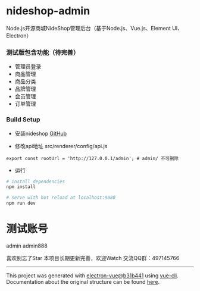 # nideshop-admin
Node.js开源商城NideShop管理后台（基于Node.js、Vue.js、Element UI、Electron）

### 测试版包含功能（待完善）
+ 管理员登录
+ 商品管理
+ 商品分类
+ 品牌管理
+ 会员管理
+ 订单管理

### Build Setup

+ 安装nideshop
[GitHub](https://github.com/tumobi/nideshop)

+ 修改api地址
src/renderer/config/api.js
```
export const rootUrl = 'http://127.0.0.1/admin'; # admin/ 不可删除
```
+ 运行
``` bash
# install dependencies
npm install

# serve with hot reload at localhost:9080
npm run dev

```

# 测试账号
admin
admin888

喜欢别忘了Star 本项目长期更新完善，欢迎Watch 交流QQ群：497145766


---

This project was generated with [electron-vue](https://github.com/SimulatedGREG/electron-vue)@[b31b441](https://github.com/SimulatedGREG/electron-vue/tree/b31b44123ad42acac12337c4955df4ead853f0df) using [vue-cli](https://github.com/vuejs/vue-cli). Documentation about the original structure can be found [here](https://simulatedgreg.gitbooks.io/electron-vue/content/index.html).
